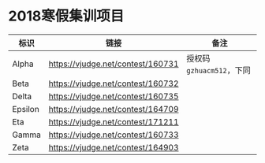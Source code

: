 # 2018寒假集训项目

| 标识 | 链接 | 备注 |
| --- | --- | --- |
| Alpha | https://vjudge.net/contest/160731 | 授权码`gzhuacm512`，下同 |
| Beta | https://vjudge.net/contest/160732 | |
| Delta | https://vjudge.net/contest/160735 | |
| Epsilon | https://vjudge.net/contest/164709 | |
| Eta | https://vjudge.net/contest/171211 | |
| Gamma | https://vjudge.net/contest/160733 | |
| Zeta | https://vjudge.net/contest/164903 |
